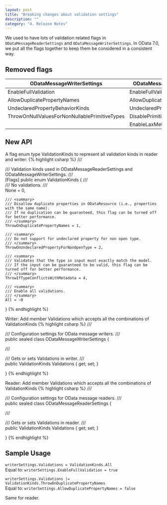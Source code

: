 ```yaml
---
layout: post
title: "Breaking changes about validation settings"
description: ""
category: "4. Release Notes"
---
```


We used to have lots of validation related flags in `ODataMessageReaderSettings` and `ODataMessageWriterSettings`. In OData 7.0, we put all the flags together to keep them be considered in a consistent way.

## Removed flags ##

| ODataMessageWriterSettings                    | ODataMessageReaderSettings      |
|-----------------------------------------------|---------------------------------|
| EnableFullValidation                          | EnableFullValidation            |
| AllowDuplicatePropertyNames                   | AllowDuplicatePropertyNames     |
| UndeclaredPropertyBehaviorKinds               | UndeclaredPropertyBehaviorKinds |
| ThrowOnNullValuesForNonNullablePrimitiveTypes | DisablePrimitiveTypeConversion  |
|                                               | EnableLaxMetadataValidation     |

## New API ##

A flag enum type ValidationKinds to represent all validation kinds in reader and writer:
{% highlight csharp %}
/// <summary>
/// Validation kinds used in ODataMessageReaderSettings and ODataMessageWriterSettings.
/// </summary>
[Flags]
public enum ValidationKinds
{
    /// <summary>
    /// No validations.
    /// </summary>
    None = 0,

    /// <summary>
    /// Disallow duplicate properties in ODataResource (i.e., properties with the same name).
    /// If no duplication can be guaranteed, this flag can be turned off for better performance.
    /// </summary>
    ThrowOnDuplicatePropertyNames = 1,

    /// <summary>
    /// Do not support for undeclared property for non open type.
    /// </summary>
    ThrowOnUndeclaredPropertyForNonOpenType = 2,

    /// <summary>
    /// Validates that the type in input must exactly match the model.
    /// If the input can be guaranteed to be valid, this flag can be turned off for better performance.
    /// </summary>
    ThrowIfTypeConflictsWithMetadata = 4,

    /// <summary>
    /// Enable all validations.
    /// </summary>
    All = ~0
}
{% endhighlight %}

Writer: Add member Validations which accepts all the combinations of ValidationKinds
{% highlight csharp %}
/// <summary>
/// Configuration settings for OData message writers.
/// </summary>
public sealed class ODataMessageWriterSettings
{

/// <summary>
/// Gets or sets Validations in writer.
/// </summary>
public ValidationKinds Validations { get; set; }

}
{% endhighlight %}

Reader: Add member Validations which accepts all the combinations of ValidationKinds
{% highlight csharp %}
/// <summary>
/// Configuration settings for OData message readers.
/// </summary>
public sealed class ODataMessageReaderSettings
{

/// <summary>
/// Gets or sets Validations in reader.
/// </summary>
public ValidationKinds Validations { get; set; }

}
{% endhighlight %}

## Sample Usage ##
`writerSettings.Validations = ValidationKinds.All`<br />
Equal to:
`writerSettings.EnableFullValidation = true`

`writerSettings.Validations |= ValidationKinds.ThrowOnDuplicatePropertyNames`<br />
Equal to:
`writerSettings.AllowDuplicatePropertyNames = false`

Same for reader.
